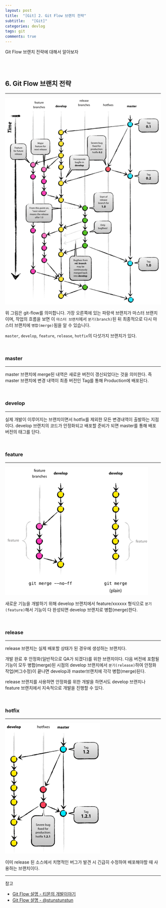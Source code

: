 ```yaml
---
layout: post
title:  "[Git] 2. Git Flow 브랜치 전략"
subtitle:   "[Git]"
categories: devlog
tags: git
comments: true
---
```


Git Flow 브랜치 전략에 대해서 알아보자

<br><br>

## 6. Git Flow 브랜치 전략
--- 

[![todo-app s1](/assets/img/devlog/201808/2018-08-27-git-flow-s1.png)]()

위 그림은 git-flow를 의미합니다. 가장 오른쪽에 있는 파랑색 브랜치가 마스터 브랜치이며, 작업의 흐름을 보면 이 `마스터 브랜치`에서 `분기(branch)`된 뒤 최종적으로 다시 마스터 브랜치에 `병합(merge)`됨을 알 수 있습니다.

`master`, `develop`, `feature`, `release`, `hotfix`의 다섯가지 브랜치가 있다.

<br>

### master
---

master 브랜치에 merge된 내역은 새로운 버전이 갱신되었다는 것을 의미한다. 즉 master 브랜치에 변경 내역이 최종 버전인 Tag를 통해 Production에 배포된다.

<br>
 
### develop
---

실제 개발이 이루어지는 브랜치이면서 hotfix를 제외한 모든 변경내역이 출발하는 지점이다. develop 브랜치의 코드가 안정화되고 배포할 준비가 되면 master를 통해 배포 버전의 태그를 단다.

<br>

### feature
---

[![todo-app s1](/assets/img/devlog/201808/2018-08-27-git-flow-s2.png)]()

새로운 기능을 개발하기 위해 develop 브랜치에서 feature/xxxxxx 형식으로 `분기(feature)`해서 기능이 다 완성되면 develop 브랜치로 병합(merge)한다.

<br>

### release  
---

release 브랜치는 실제 배포할 상태가 된 경우에 생성하는 브랜치다.
 
개발 완료 후 안정화(일반적으로 QA가 되겠다)를 위한 브랜치이다. 다음 버전에 포함될 기능이 모두 병합(merge)된 시점의 develop 브랜치에서 `분기(release)`하여 안정화 작업(버그수정)이 끝나면 develop과 master브랜치에 각각 병합(merge)된다.  

release 브랜치를 사용하면 안정화를 위한 개발을 하면서도 develop 브랜치나 feature 브랜치에서 지속적으로 개발을 진행할 수 있다. 

<br>

### hotfix
---

[![todo-app s1](/assets/img/devlog/201808/2018-08-27-git-flow-s3.png)]() 

이미 release 된 소스에서 치명적인 버그가 발견 시 긴급히 수정하여 배포해야할 때 사용하는 브랜치이다.

---
참고
+ [Git Flow 설명 - 티몬의 개발이야기](https://tmondev.blog.me/220763012361)
+ [Git Flow 설명 - @stunstunstun](https://steemit.com/kr/@stunstunstun/git-1-git-flow)
